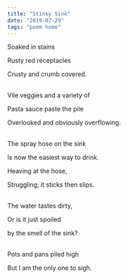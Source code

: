 ```yaml
---
title: "Stinky Sink"
date: "2019-07-29"
tags: "poem home"
---
```


Soaked in stains

Rusty red receptacles

Crusty and crumb covered.

<br/>
Vile veggies and a variety of

Pasta sauce paste the pile

Overlooked and obviously overflowing.

<br/>
The spray hose on the sink

Is now the easiest way to drink.

Heaving at the hose,

Struggling; it sticks then slips.

<br/>
The water tastes dirty,

Or is it just spoiled

by the smell of the sink?

<br/>
Pots and pans piled high

But I am the only one to sigh.